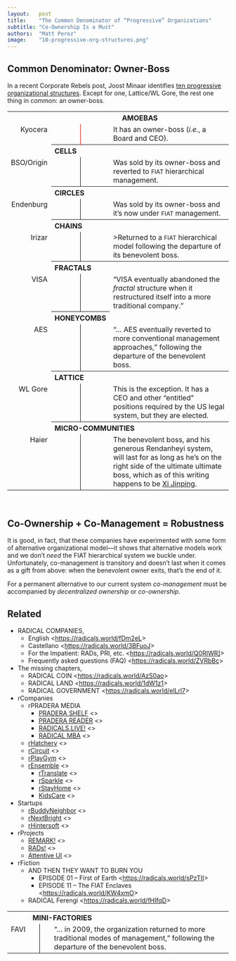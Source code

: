 ```yaml
---
layout:   post
title:    "The Common Denominator of “Progressive” Organizations"
subtitle: "Co-Ownership Is a Must"
authors:  "Matt Perez"
image:    "10-progressive-org-structures.png"
---
```


<div style="display: none;">Co-management is a step away from the <span style="font-size: smaller; ">FIAT</span> hierarchy, and that's good. However, co-management by itself is only temporary: we must have co-ownership to give it permanence.</div>


<h2>Common Denominator: Owner-Boss</h2>
<p>In a recent Corporate Rebels post, Joost Minaar identifies <a
href="https://corporate-rebels.com/progressive-organizational-structures/?mc_cid=0df9a3a5c7&mc_eid=eb36a9b4c1">ten progressive organizational structures</a>. Except for one, Lattice/WL Gore, the rest one thing in common: an owner-boss.
</p>

<table style="margin-left: auto; margin-right: auto; vertical-align: text-top; ">
  <tr>
   <th></th>
   <th colspan="3" style="text-align: ">AMOEBAS</th>
  </tr>
  <tr>
   <td style="vertical-align: text-top; text-align: right; ">Kyocera</td>
   <td style="border-right: 1px red solid; padding-left: 1em; "></td>
   <td style="border-left: 1px black solid; padding-right: 1em; "></td>
   <td>It has an owner-boss (<em>i.e.</em>, a Board and CEO).</td>
  </tr>
  <tr>
   <td></td>
   <th colspan="3" style="text-align: left; ">CELLS</th>
  </tr>
  <tr>
   <td style="vertical-align: text-top; text-align: right; ">BSO/Origin</td>
   <td style="border-right: 1px black solid; padding-left: 1em; "></td>
   <td style="border-left: 1px black solid; padding-right: 1em; "></td>
   <td>Was sold by its owner-boss and reverted to <span style="font-size: smaller; ">FIAT</span> hierarchical management.</td>
  </tr>
  <tr>
   <td></td>
   <th colspan="3" style="text-align: left; ">CIRCLES</th>
  </tr>
  <tr>
   <td style="vertical-align: text-top; text-align: right; ">Endenburg</td>
   <td style="border-right: 1px black solid; padding-left: 1em; "></td>
   <td style="border-left: 1px black solid; padding-right: 1em; "></td>
   <td>Was sold by its owner-boss and it’s now under <span style="font-size: smaller; ">FIAT</span> management.</td>
  </tr>
  <tr>
   <td></td>
   <th colspan="3" style="text-align: left; ">CHAINS</th>
  </tr>
  <tr>
   <td style="vertical-align: text-top; text-align: right; ">Irizar</td>
   <td style="border-right: 1px black solid; padding-left: 1em; "></td>
   <td style="border-left: 1px black solid; padding-right: 1em; "></td>
   <td>>Returned to a <span style="font-size: smaller; ">FIAT</span> hierarchical model following the departure of its benevolent boss.</td>
  </tr>
  <tr>
   <td></td>
   <th colspan="3" style="text-align: left; ">FRACTALS</th>
  </tr>
  <tr>
   <td style="vertical-align: text-top; text-align: right; ">VISA</td>
   <td style="border-right: 1px black solid; padding-left: 1em; "></td>
   <td style="border-left: 1px black solid; padding-right: 1em; "></td>
   <td>“VISA eventually abandoned the <em>fractal</em> structure when it restructured itself into a more traditional company.”</td>
  </tr>
  <tr>
   <td></td>
   <th colspan="2" style="text-align: left; ">HONEYCOMBS</th>
  </tr>
  <tr>
   <td style="vertical-align: text-top; text-align: right; ">AES</td>
   <td style="border-right: 1px black solid; padding-left: 1em; "></td>
   <td style="border-left: 1px black solid; padding-right: 1em; "></td>
   <td>“&hellip; AES eventually reverted to more conventional management approaches,” following the departure of the benevolent boss.</td>
  </tr>
  <tr>
   <td></td>
   <th colspan="3" style="text-align: left; ">LATTICE</th>
  </tr>
  <tr>
   <td style="vertical-align: text-top; text-align: right; ">WL Gore</td>
   <td style="border-right: 1px black solid; padding-left: 1em; "></td>
   <td style="border-left: 1px black solid; padding-right: 1em; "></td>
   <td>This is the exception. It has a CEO and other “entitled” positions required by the US legal system, but they are elected.</td>
  </tr>
  <tr>
   <td></td>
   <th colspan="3" style="text-align: left; ">MICRO-COMMUNITIES</th>
  </tr>
  <tr>
   <td style="vertical-align: text-top; text-align: right; ">Haier</td>
   <td style="border-right: 1px black solid; padding-left: 1em; "></td>
   <td style="border-left: 1px black solid; padding-right: 1em; "></td>
   <td>The benevolent boss, and his generous Rendanheyi system, will last for as long as he’s on the right side of the ultimate ultimate boss, which as of this writing happens to be <a href="https://en.wikipedia.org/wiki/Leader_of_the_Chinese_Communist_Party">Xi Jinping</a>.</td>
  </tr>
</table>
<table style="margin-left: auto; margin-right: auto; width: 100%; vertical-align: text-top; ">
  <tr>
   <th></th>
   <th colspan="3" style="text-align: left; ">MINI-FACTORIES</th>
  </tr>
  <tr>
   <td style="vertical-align: text-top; text-align: right; ">FAVI</td>
   <td style="border-right: 1px black solid; padding-left: 1em; "></td>
   <td style="border-left: 1px black solid; padding-right: 1em; "></td>
   <td>“&hellip; in 2009, the organization returned to more traditional modes of management,” following the departure of the benevolent boss.</td>
  </tr>
<!--
  <tr>
   <th></th>
   <th colspan="3" style="text-align: left; ">SQUADS</th>
  </tr>
  </tr>
   <td style="vertical-align: text-top; text-align: right; ">Spotify</td>
   <td style="border-right: 1px black solid; padding-left: 1em; "></td>
   <td style="border-left: 1px black solid; padding-right: 1em; "></td>
   <td>Squads are nice, but the owner-boss (<em>i.e.</em>, Board and CEO) can change or sell the organization at any time.</td>
  </tr>
</table>
-->
<br>

<h2>Co-Ownership + Co-Management = Robustness</h2>
<p>It is good, in fact, that these companies have experimented with some form of alternative organizational model&mdash;it shows that alternative models work and we don’t <em>need</em> the FIAT hierarchical system we buckle under. Unfortunately, co-management is transitory and doesn’t last when it comes as a gift from above: when the benevolent owner exits, that’s the end of it.
</p>
<p>For a permanent alternative to our current system <em>co-management</em> must be accompanied by <em>decentralized ownership</em> or <em>co-ownership</em>.
</p>
<h2>Related</h2>
<ul>
<li>RADICAL COMPANIES,
<ul>
<li>English <<a
href="https://radicals.world/fDm2eL">https://radicals.world/fDm2eL</a>>
<li>Castellano <<a
href="https://radicals.world/3BFuoJ">https://radicals.world/3BFuoJ</a>>
<li>For the Impatient: RADs, PRI, etc. <<a
href="https://radicals.world/Q0RIWR]">https://radicals.world/Q0RIWR]</a>>
<li>Frequently asked questions (FAQ) <<a
href="https://radicals.world/ZVRbBc">https://radicals.world/ZVRbBc</a>>
</li>
</ul>
<li>The missing chapters,
<ul>
<li>RADICAL COIN <<a
href="https://radicals.world/AzS0ao">https://radicals.world/AzS0ao</a>>
<li>RADICAL LAND <<a
href="https://radicals.world/1dW1z1">https://radicals.world/1dW1z1</a>>
<li>RADICAL GOVERNMENT <<a
href="https://radicals.world/elLrl7">https://radicals.world/elLrl7</a>>
</li>
</ul>
<li>rCompanies
<ul>
<li>rPRADERA MEDIA
<ul>
<li><a
href="https://docs.google.com/document/d/1JRTguYldUhF2ZyC_zabJ-Nr8J_oAylKh5ELAMFFFldI/edit#heading=h.gqizizpnpgzu">PRADERA
SHELF</a> <>
<li><a
href="https://docs.google.com/document/d/1JRTguYldUhF2ZyC_zabJ-Nr8J_oAylKh5ELAMFFFldI/edit#heading=h.gqizizpnpgzu">PRADERA
READER</a> <>
<li><a
href="https://docs.google.com/document/d/1NElxng620-FtPtk2s-2xizTcL_89LdqnpkZepsnf5RA/edit#heading=h.6wmx089o9bc4">RADICALS.LIVE!</a>
<>
<li><a
href="https://docs.google.com/document/d/1Ej3YXS8Gymknq0TAyNC161Sv5nVXGTGtN-2PwS6H30E/edit#heading=h.gqizizpnpgzu">RADICAL
MBA</a> <>
</li>
</ul>
<li><a
href="https://docs.google.com/document/d/1oV_WgvZ0mChe-f8o114p_8BSGldn3ZVkQjHnhwk7ccw/edit#heading=h.gqizizpnpgzu">rHatchery</a>
<>
<li><a
href="https://docs.google.com/document/d/1apVl75nS-Z4b2rpqu-UkDjjYkujLANMiK7zZoU0jGeE/edit#heading=h.ypydz5z11jxq">rCircuit</a>
<>
<li><a
href="https://docs.google.com/document/d/1aoqNhAW6P4QQFM3epM5VqPFdiTgyxTKPUE1c4j8r2k4/edit#heading=h.gqizizpnpgzu">rPlayGym</a>
<>
<li><a
href="https://docs.google.com/document/d/13c1PYhbQEjRlkfmmGQESJD-cTB5b6jmWWBnEpTt1NFU/edit#heading=h.gqizizpnpgzu">rEnsemble</a>
<>
<ul>
<li><a
href="https://docs.google.com/document/d/1-eMt4p4qNJFc9SJkeSoarmy-xG6WtE51eQv047pvTNk/edit#heading=h.gqizizpnpgzu">rTranslate</a>
<>
<li><a
href="https://docs.google.com/document/d/14A5U000ny7_zF8_HutQF1pcMoUwQmI7tfXaMB9uKk3M/edit#heading=h.gqizizpnpgzu">rSparkle</a>
<>
<li><a
href="https://docs.google.com/document/d/16eg7wnyH61xPT4pWFWsuwHydKaxeP8k5xKGX3Pglzp0/edit#heading=h.gqizizpnpgzu">rStayHome</a>
<>
<li><a
href="https://docs.google.com/document/d/11g5cm_1RpORvKiLm_cmZJMQWuZDyHQA3eastDXytYzE/edit#heading=h.gqizizpnpgzu">KidsCare</a>
<>
</li>
</ul>
</li>
</ul>
<li>Startups
<ul>
<li><a
href="https://docs.google.com/document/d/1lE-khYtIyXoFeSIlUGcFPzESsslnBoGcmZMQaeVBVgw/edit#">rBuddyNeighbor</a>
<>
<li><a
href="https://docs.google.com/document/d/16jST0lzzezNoFstE2ccZoI2HirgWBu3gQGnEok5OhGY/edit#">rNextBright</a>
<>
<li><a
href="https://docs.google.com/document/d/1dMxsO5LMhKle97J8tPscBs5g64_QKZsiRnDtsccBUE4/edit#heading=h.gqizizpnpgzu">rHintersoft</a>
<>
</li>
</ul>
<li>rProjects
<ul>
<li><a
href="https://docs.google.com/document/d/1KdmAd_TV0GyKiOCQhyVp7FNffzwGwooIETbs9IVBSgc/edit#heading=h.gqizizpnpgzu">REMARK!</a>
<>
<li><a
href="https://docs.google.com/document/d/1bvcdgTSv0Fx9SfWV3ikev0yfwRXmR8sCqW4XNPhinhk/edit#heading=h.gqizizpnpgzu">RADs!</a>
<>
<li><a
href="https://docs.google.com/document/d/1YyiASEMY2ZHx4zen4TQHicygr0JOUWY_pJiP-7Nk6OY/edit#heading=h.gqizizpnpgzu">Attentive
UI</a> <>
</li>
</ul>
<li>rFiction
<ul>
<li>AND THEN THEY WANT TO BURN YOU
<ul>
<li>EPISODE 01 – First of Earth <<a
href="https://radicals.world/sPzTII">https://radicals.world/sPzTII</a>>
<li>EPISODE 11 – The FIAT Enclaves <<a
href="https://radicals.world/KW4xmO">https://radicals.world/KW4xmO</a>>
</li>
</ul>
<li>RADICAL Ferengi <<a
href="https://radicals.world/fHIfqD">https://radicals.world/fHIfqD</a>>